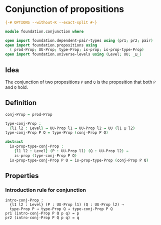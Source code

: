 # Conjunction of propositions

```agda
{-# OPTIONS --without-K --exact-split #-}

module foundation.conjunction where

open import foundation.dependent-pair-types using (pr1; pr2; pair)
open import foundation.propositions using
  ( prod-Prop; UU-Prop; type-Prop; is-prop; is-prop-type-Prop)
open import foundation.universe-levels using (Level; UU; _⊔_)
```

## Idea

The conjunction of two propositions `P` and `Q` is the proposition that both `P` and `Q` hold.

## Definition

```agda
conj-Prop = prod-Prop

type-conj-Prop :
  {l1 l2 : Level} → UU-Prop l1 → UU-Prop l2 → UU (l1 ⊔ l2)
type-conj-Prop P Q = type-Prop (conj-Prop P Q)

abstract
  is-prop-type-conj-Prop :
    {l1 l2 : Level} (P : UU-Prop l1) (Q : UU-Prop l2) →
    is-prop (type-conj-Prop P Q)
  is-prop-type-conj-Prop P Q = is-prop-type-Prop (conj-Prop P Q)
```

## Properties

### Introduction rule for conjunction

```
intro-conj-Prop :
  {l1 l2 : Level} (P : UU-Prop l1) (Q : UU-Prop l2) →
  type-Prop P → type-Prop Q → type-conj-Prop P Q
pr1 (intro-conj-Prop P Q p q) = p
pr2 (intro-conj-Prop P Q p q) = q
```
